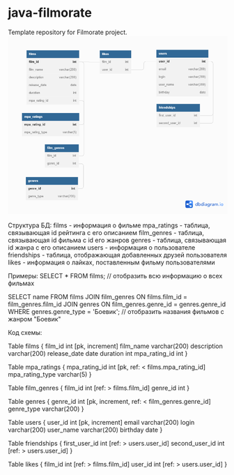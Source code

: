 # java-filmorate
Template repository for Filmorate project.
![Image](Schema.png)

Структура БД:
films - информация о фильме
mpa_ratings - таблица, связывающая id рейтинга с его описанием
film_genres - таблица, связывающая id фильма с id его жанров
genres - таблица, связывающая id жанра с его описанием
users - информация о пользователе
friendships - таблица, отображающая добавленных друзей пользователя
likes - информация о лайках, поставленным фильму пользователями

Примеры:
SELECT *
FROM films; // отобразить всю информацию о всех фильмах

SELECT name
FROM films
JOIN film_genres ON films.film_id = film_genres.film_id
JOIN genres ON film_genres.genre_id = genres.genre_id
WHERE genres.genre_type = 'Боевик'; // отобразить названия фильмов с жанром "Боевик"


Код схемы:

Table films {
film_id int [pk, increment]
film_name varchar(200)
description varchar(200)
release_date date
duration int
mpa_rating_id int
}

Table mpa_ratings {
mpa_rating_id int [pk, ref: < films.mpa_rating_id]
mpa_rating_type varchar(5)
}

Table film_genres {
film_id int [ref: > films.film_id]
genre_id int
}

Table genres {
genre_id int [pk, increment, ref: < film_genres.genre_id]
genre_type varchar(200)
}

Table users {
user_id int [pk, increment]
email varchar(200)
login varchar(200)
user_name varchar(200)
birthday date
}

Table friendships {
first_user_id int [ref: > users.user_id]
second_user_id int [ref: > users.user_id]
}

Table likes {
film_id int [ref: > films.film_id]
user_id int [ref: > users.user_id]
}